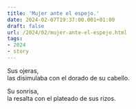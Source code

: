 ```yaml
---
title: 'Mujer ante el espejo.'
date: 2024-02-07T19:37:00.001+01:00
draft: false
url: /2024/02/mujer-ante-el-espejo.html
tags: 
- 2024
- story
---
```


Sus ojeras,  
las disimulaba con el dorado de su cabello.  

Su sonrisa,  
la resalta con el plateado de sus rizos. 
